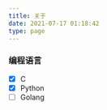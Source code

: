 ```yaml
---
title: 关于
date: 2021-07-17 01:18:42
type: page
---
```


### 编程语言

- [x] C
- [x] Python
- [ ] Golang
